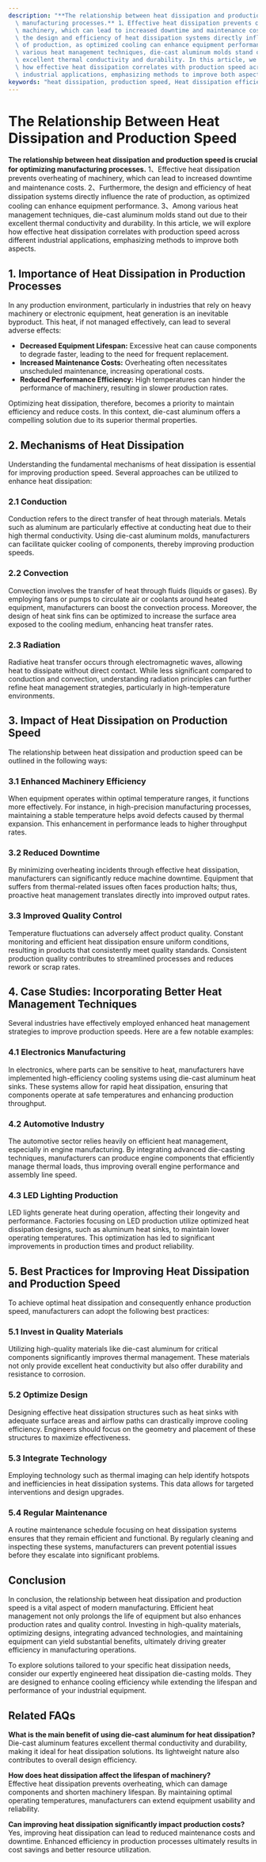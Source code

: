 ```yaml
---
description: "**The relationship between heat dissipation and production speed is crucial for optimizing\
  \ manufacturing processes.** 1、Effective heat dissipation prevents overheating of\
  \ machinery, which can lead to increased downtime and maintenance costs. 2、Furthermore,\
  \ the design and efficiency of heat dissipation systems directly influence the rate\
  \ of production, as optimized cooling can enhance equipment performance. 3、Among\
  \ various heat management techniques, die-cast aluminum molds stand out due to their\
  \ excellent thermal conductivity and durability. In this article, we will explore\
  \ how effective heat dissipation correlates with production speed across different\
  \ industrial applications, emphasizing methods to improve both aspects."
keywords: "heat dissipation, production speed, Heat dissipation efficiency, Die-cast aluminum"
---
```

# The Relationship Between Heat Dissipation and Production Speed

**The relationship between heat dissipation and production speed is crucial for optimizing manufacturing processes.** 1、Effective heat dissipation prevents overheating of machinery, which can lead to increased downtime and maintenance costs. 2、Furthermore, the design and efficiency of heat dissipation systems directly influence the rate of production, as optimized cooling can enhance equipment performance. 3、Among various heat management techniques, die-cast aluminum molds stand out due to their excellent thermal conductivity and durability. In this article, we will explore how effective heat dissipation correlates with production speed across different industrial applications, emphasizing methods to improve both aspects.

## **1. Importance of Heat Dissipation in Production Processes**

In any production environment, particularly in industries that rely on heavy machinery or electronic equipment, heat generation is an inevitable byproduct. This heat, if not managed effectively, can lead to several adverse effects:

- **Decreased Equipment Lifespan:** Excessive heat can cause components to degrade faster, leading to the need for frequent replacement.
- **Increased Maintenance Costs:** Overheating often necessitates unscheduled maintenance, increasing operational costs.
- **Reduced Performance Efficiency:** High temperatures can hinder the performance of machinery, resulting in slower production rates.

Optimizing heat dissipation, therefore, becomes a priority to maintain efficiency and reduce costs. In this context, die-cast aluminum offers a compelling solution due to its superior thermal properties.

## **2. Mechanisms of Heat Dissipation**

Understanding the fundamental mechanisms of heat dissipation is essential for improving production speed. Several approaches can be utilized to enhance heat dissipation:

### **2.1 Conduction**

Conduction refers to the direct transfer of heat through materials. Metals such as aluminum are particularly effective at conducting heat due to their high thermal conductivity. Using die-cast aluminum molds, manufacturers can facilitate quicker cooling of components, thereby improving production speeds.

### **2.2 Convection**

Convection involves the transfer of heat through fluids (liquids or gases). By employing fans or pumps to circulate air or coolants around heated equipment, manufacturers can boost the convection process. Moreover, the design of heat sink fins can be optimized to increase the surface area exposed to the cooling medium, enhancing heat transfer rates.

### **2.3 Radiation**

Radiative heat transfer occurs through electromagnetic waves, allowing heat to dissipate without direct contact. While less significant compared to conduction and convection, understanding radiation principles can further refine heat management strategies, particularly in high-temperature environments.

## **3. Impact of Heat Dissipation on Production Speed**

The relationship between heat dissipation and production speed can be outlined in the following ways:

### **3.1 Enhanced Machinery Efficiency**

When equipment operates within optimal temperature ranges, it functions more effectively. For instance, in high-precision manufacturing processes, maintaining a stable temperature helps avoid defects caused by thermal expansion. This enhancement in performance leads to higher throughput rates.

### **3.2 Reduced Downtime**

By minimizing overheating incidents through effective heat dissipation, manufacturers can significantly reduce machine downtime. Equipment that suffers from thermal-related issues often faces production halts; thus, proactive heat management translates directly into improved output rates.

### **3.3 Improved Quality Control**

Temperature fluctuations can adversely affect product quality. Constant monitoring and efficient heat dissipation ensure uniform conditions, resulting in products that consistently meet quality standards. Consistent production quality contributes to streamlined processes and reduces rework or scrap rates.

## **4. Case Studies: Incorporating Better Heat Management Techniques**

Several industries have effectively employed enhanced heat management strategies to improve production speeds. Here are a few notable examples:

### **4.1 Electronics Manufacturing**

In electronics, where parts can be sensitive to heat, manufacturers have implemented high-efficiency cooling systems using die-cast aluminum heat sinks. These systems allow for rapid heat dissipation, ensuring that components operate at safe temperatures and enhancing production throughput.

### **4.2 Automotive Industry**

The automotive sector relies heavily on efficient heat management, especially in engine manufacturing. By integrating advanced die-casting techniques, manufacturers can produce engine components that efficiently manage thermal loads, thus improving overall engine performance and assembly line speed.

### **4.3 LED Lighting Production**

LED lights generate heat during operation, affecting their longevity and performance. Factories focusing on LED production utilize optimized heat dissipation designs, such as aluminum heat sinks, to maintain lower operating temperatures. This optimization has led to significant improvements in production times and product reliability.

## **5. Best Practices for Improving Heat Dissipation and Production Speed**

To achieve optimal heat dissipation and consequently enhance production speed, manufacturers can adopt the following best practices:

### **5.1 Invest in Quality Materials**

Utilizing high-quality materials like die-cast aluminum for critical components significantly improves thermal management. These materials not only provide excellent heat conductivity but also offer durability and resistance to corrosion.

### **5.2 Optimize Design**

Designing effective heat dissipation structures such as heat sinks with adequate surface areas and airflow paths can drastically improve cooling efficiency. Engineers should focus on the geometry and placement of these structures to maximize effectiveness.

### **5.3 Integrate Technology**

Employing technology such as thermal imaging can help identify hotspots and inefficiencies in heat dissipation systems. This data allows for targeted interventions and design upgrades.

### **5.4 Regular Maintenance**

A routine maintenance schedule focusing on heat dissipation systems ensures that they remain efficient and functional. By regularly cleaning and inspecting these systems, manufacturers can prevent potential issues before they escalate into significant problems.

## **Conclusion**

In conclusion, the relationship between heat dissipation and production speed is a vital aspect of modern manufacturing. Efficient heat management not only prolongs the life of equipment but also enhances production rates and quality control. Investing in high-quality materials, optimizing designs, integrating advanced technologies, and maintaining equipment can yield substantial benefits, ultimately driving greater efficiency in manufacturing operations. 

To explore solutions tailored to your specific heat dissipation needs, consider our expertly engineered heat dissipation die-casting molds. They are designed to enhance cooling efficiency while extending the lifespan and performance of your industrial equipment.

## Related FAQs

**What is the main benefit of using die-cast aluminum for heat dissipation?**  
Die-cast aluminum features excellent thermal conductivity and durability, making it ideal for heat dissipation solutions. Its lightweight nature also contributes to overall design efficiency.

**How does heat dissipation affect the lifespan of machinery?**  
Effective heat dissipation prevents overheating, which can damage components and shorten machinery lifespan. By maintaining optimal operating temperatures, manufacturers can extend equipment usability and reliability.

**Can improving heat dissipation significantly impact production costs?**  
Yes, improving heat dissipation can lead to reduced maintenance costs and downtime. Enhanced efficiency in production processes ultimately results in cost savings and better resource utilization.

